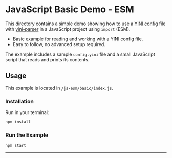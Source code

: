 # JavaScript Basic Demo - ESM

This directory contains a simple demo showing how to use a [YINI config](https://github.com/YINI-lang) file with [yini-parser](https://github.com/YINI-lang/yini-parser-typescript) in a JavaScript project using `import` (ESM).

- Basic example for reading and working with a YINI config file.
- Easy to follow, no advanced setup required.

The example includes a sample `config.yini` file and a small JavaScript script that reads and prints its contents.

## Usage
This example is located in `/js-esm/basic/index.js`.

### Installation
Run in your terminal:
```bash 
npm install
```

### Run the Example
```bash
npm start
```

---

